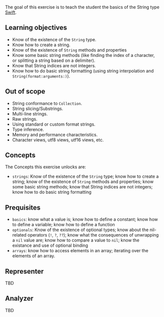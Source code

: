 The goal of this exercise is to teach the student the basics of the String type [Swift][strings].

## Learning objectives

- Know of the existence of the `String` type.
- Know how to create a string.
- Know of the existence of `String` methods and properties
- Know some basic string methods (like finding the index of a character, or splitting a string based on a delimiter).
- Know that String indices are not integers.
- Know how to do basic string formatting (using string interpolation and `String(format:arguments:)`).

## Out of scope

- String conformance to `Collection`.
- String slicing/Substrings.
- Multi-line strings.
- Raw strings.
- Using standard or custom format strings.
- Type inference.
- Memory and performance characteristics.
- Character views, utf8 views, utf16 views, etc.

## Concepts

The Concepts this exercise unlocks are:

- `strings`: Know of the existence of the `String` type; know how to create a string; know of the existence of `String` methods and properties; know some basic string methods; know that String indices are not integers; know how to do basic string formatting

## Prequisites

- `basics`: know what a value is; know how to define a constant; know how to define a variable; know how to define a function
- `optionals`: Know of the existence of optional types; know about the nil-related operators (`!`, `?`, `??`); know what the consequences of unwrapping a `nil` value are; know how to compare a value to `nil`; know the existance and use of optional binding
- `arrays`: know how to access elements in an array; iterating over the elements of an array.

## Representer

TBD

<!--This exercise does not require any specific representation logic to be added to the representer][representer].-->

## Analyzer

TBD

<!--[This exercise could benefit from the following rules added to the the analyzer][analyzer]:
- Verify that string interpolation is preferred to string concatenation.
-->

<!--[analyzer]: https://github.com/exercism/fsharp-analyzer
[representer]: https://github.com/exercism/fsharp-representer
-->

[strings]: https://docs.swift.org/swift-book/LanguageGuide/StringsAndCharacters.html
